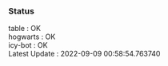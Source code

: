 ### Status


table : OK  
hogwarts : OK  
icy-bot : OK  
Latest Update : 2022-09-09 00:58:54.763740
